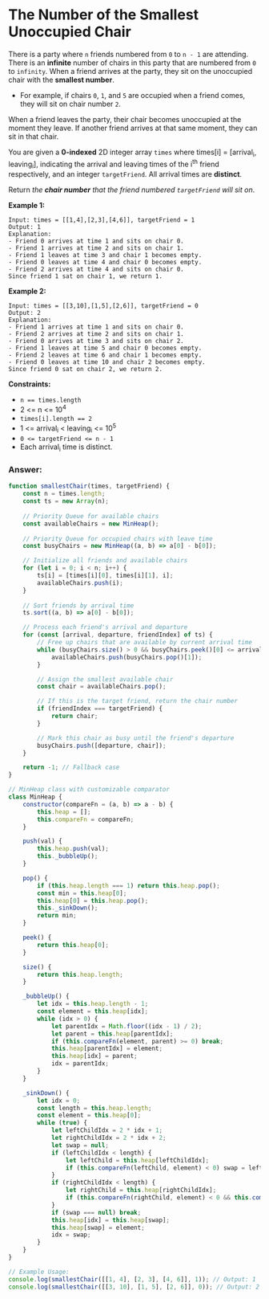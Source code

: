 # The Number of the Smallest Unoccupied Chair

There is a party where `n` friends numbered from `0` to `n - 1` are attending. There is an **infinite** number of chairs in this party that are numbered from `0` to `infinity`. When a friend arrives at the party, they sit on the unoccupied chair with the **smallest number**.

- For example, if chairs `0`, `1`, and `5` are occupied when a friend comes, they will sit on chair number `2`.

When a friend leaves the party, their chair becomes unoccupied at the moment they leave. If another friend arrives at that same moment, they can sit in that chair.

You are given a **0-indexed** 2D integer array `times` where times[i] = [arrival<sub>i</sub>, leaving<sub>i</sub>], indicating the arrival and leaving times of the i<sup>th</sup> friend respectively, and an integer `targetFriend`. All arrival times are **distinct**.

Return *the **chair number** that the friend numbered `targetFriend` will sit on*.

**Example 1:**
```
Input: times = [[1,4],[2,3],[4,6]], targetFriend = 1
Output: 1
Explanation: 
- Friend 0 arrives at time 1 and sits on chair 0.
- Friend 1 arrives at time 2 and sits on chair 1.
- Friend 1 leaves at time 3 and chair 1 becomes empty.
- Friend 0 leaves at time 4 and chair 0 becomes empty.
- Friend 2 arrives at time 4 and sits on chair 0.
Since friend 1 sat on chair 1, we return 1.
```

**Example 2:**
```
Input: times = [[3,10],[1,5],[2,6]], targetFriend = 0
Output: 2
Explanation: 
- Friend 1 arrives at time 1 and sits on chair 0.
- Friend 2 arrives at time 2 and sits on chair 1.
- Friend 0 arrives at time 3 and sits on chair 2.
- Friend 1 leaves at time 5 and chair 0 becomes empty.
- Friend 2 leaves at time 6 and chair 1 becomes empty.
- Friend 0 leaves at time 10 and chair 2 becomes empty.
Since friend 0 sat on chair 2, we return 2.
```

**Constraints:**

- `n == times.length`
- 2 <= n <= 10<sup>4</sup>
- `times[i].length == 2`
- 1 <= arrival<sub>i</sub> < leaving<sub>i</sub> <= 10<sup>5</sup>
- `0 <= targetFriend <= n - 1`
- Each arrival<sub>i</sub> time is distinct.

### Answer:

```javascript
function smallestChair(times, targetFriend) {
    const n = times.length;
    const ts = new Array(n);
    
    // Priority Queue for available chairs
    const availableChairs = new MinHeap();
    
    // Priority Queue for occupied chairs with leave time
    const busyChairs = new MinHeap((a, b) => a[0] - b[0]);

    // Initialize all friends and available chairs
    for (let i = 0; i < n; i++) {
        ts[i] = [times[i][0], times[i][1], i];
        availableChairs.push(i);
    }
    
    // Sort friends by arrival time
    ts.sort((a, b) => a[0] - b[0]);

    // Process each friend's arrival and departure
    for (const [arrival, departure, friendIndex] of ts) {
        // Free up chairs that are available by current arrival time
        while (busyChairs.size() > 0 && busyChairs.peek()[0] <= arrival) {
            availableChairs.push(busyChairs.pop()[1]);
        }

        // Assign the smallest available chair
        const chair = availableChairs.pop();

        // If this is the target friend, return the chair number
        if (friendIndex === targetFriend) {
            return chair;
        }

        // Mark this chair as busy until the friend's departure
        busyChairs.push([departure, chair]);
    }

    return -1; // Fallback case
}

// MinHeap class with customizable comparator
class MinHeap {
    constructor(compareFn = (a, b) => a - b) {
        this.heap = [];
        this.compareFn = compareFn;
    }

    push(val) {
        this.heap.push(val);
        this._bubbleUp();
    }

    pop() {
        if (this.heap.length === 1) return this.heap.pop();
        const min = this.heap[0];
        this.heap[0] = this.heap.pop();
        this._sinkDown();
        return min;
    }

    peek() {
        return this.heap[0];
    }

    size() {
        return this.heap.length;
    }

    _bubbleUp() {
        let idx = this.heap.length - 1;
        const element = this.heap[idx];
        while (idx > 0) {
            let parentIdx = Math.floor((idx - 1) / 2);
            let parent = this.heap[parentIdx];
            if (this.compareFn(element, parent) >= 0) break;
            this.heap[parentIdx] = element;
            this.heap[idx] = parent;
            idx = parentIdx;
        }
    }

    _sinkDown() {
        let idx = 0;
        const length = this.heap.length;
        const element = this.heap[0];
        while (true) {
            let leftChildIdx = 2 * idx + 1;
            let rightChildIdx = 2 * idx + 2;
            let swap = null;
            if (leftChildIdx < length) {
                let leftChild = this.heap[leftChildIdx];
                if (this.compareFn(leftChild, element) < 0) swap = leftChildIdx;
            }
            if (rightChildIdx < length) {
                let rightChild = this.heap[rightChildIdx];
                if (this.compareFn(rightChild, element) < 0 && this.compareFn(rightChild, this.heap[leftChildIdx]) < 0) swap = rightChildIdx;
            }
            if (swap === null) break;
            this.heap[idx] = this.heap[swap];
            this.heap[swap] = element;
            idx = swap;
        }
    }
}

// Example Usage:
console.log(smallestChair([[1, 4], [2, 3], [4, 6]], 1)); // Output: 1
console.log(smallestChair([[3, 10], [1, 5], [2, 6]], 0)); // Output: 2
```
